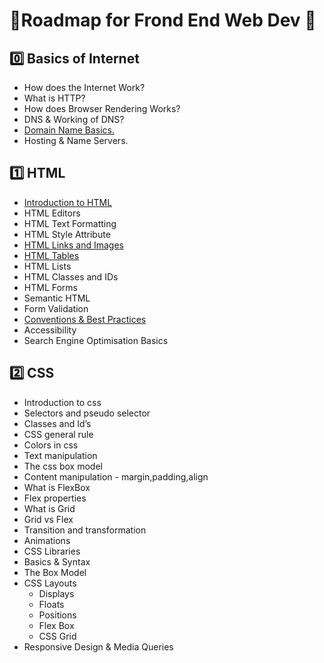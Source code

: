 # 📕Roadmap for Frond End Web Dev 📕

## 0️⃣ Basics of Internet

- How does the Internet Work?
- What is HTTP?
- How does Browser Rendering Works?
- DNS & Working of DNS?
- [Domain Name Basics.](./domain_name_basics.md)
- Hosting & Name Servers.

## 1️⃣ HTML

- [Introduction to HTML](./Introduction_to_Html)
- HTML Editors
- HTML Text Formatting
- HTML Style Attribute
- [HTML Links and Images](Html_Anchor_img_tag.md)
- [HTML Tables](./HTML_Tables)
- HTML Lists
- HTML Classes and IDs
- HTML Forms
- Semantic HTML
- Form Validation
- [Conventions & Best Practices](HTML_Conventions_Practices/readme.md)
- Accessibility
- Search Engine Optimisation Basics

## 2️⃣ CSS

- Introduction to css
- Selectors and pseudo selector
- Classes and Id’s
- CSS general rule
- Colors in css
- Text manipulation
- The css box model
- Content manipulation - margin,padding,align
- What is FlexBox
- Flex properties
- What is Grid
- Grid vs Flex
- Transition and transformation
- Animations
- CSS Libraries
- Basics & Syntax
- The Box Model
- CSS Layouts
   * Displays
   * Floats
   * Positions
   * Flex Box
   * CSS Grid
- Responsive Design & Media Queries
